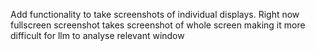 Add functionality to take screenshots of individual displays. Right now fullscreen screenshot takes screenshot of whole screen making it more difficult for llm to analyse relevant window